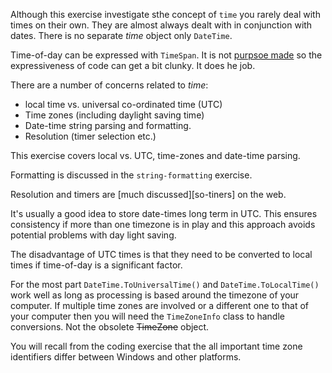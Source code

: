Although this exercise investigate sthe concept of `time` you rarely deal with times on their own. They are almost always dealt with in conjunction with dates. There is no separate _time_ object only `DateTime`.

Time-of-day can be expressed with `TimeSpan`.  It is not [purpsoe made][skeet-time-of-day] so the expressiveness of code can get a bit clunky.  It does he job.

There are a number of concerns related to _time_:

- local time vs. universal co-ordinated time (UTC)
- Time zones (including daylight saving time)
- Date-time string parsing and formatting.
- Resolution (timer selection etc.)

This exercise covers local vs. UTC, time-zones and date-time parsing.

Formatting is discussed in the `string-formatting` exercise.

Resolution and timers are [much discussed][so-tiners] on the web.

It's usually a good idea to store date-times long term in UTC. This ensures consistency if more than one timezone is in play and this approach avoids potential problems with day light saving.

The disadvantage of UTC times is that they need to be converted to local times if time-of-day is a significant factor.

For the most part `DateTime.ToUniversalTime()` and `DateTime.ToLocalTime()` work well as long as processing is based around the timezone of your computer. If multiple time zones are involved or a different one to that of your computer then you will need the `TimeZoneInfo` class to handle conversions. Not the obsolete ~~TimeZone~~ object.

You will recall from the coding exercise that the all important time zone identifiers differ between Windows and other platforms.

[so-timers]: https://stackoverflow.com/questions/10317088/why-there-are-5-versions-of-timer-classes-in-net
[cross-platforms-time-zones]: https://devblogs.microsoft.com/dotnet/cross-platform-time-zones-with-net-core/
[skeet-time-of-day]: https://stackoverflow.com/a/2037375/96167
